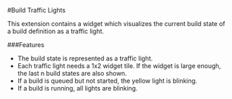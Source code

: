 #Build Traffic Lights

This extension contains a widget which visualizes the current build state of a build definition as a traffic light.

###Features

- The build state is represented as a traffic light.
- Each traffic light needs a 1x2 widget tile. If the widget is large enough, the last n build states are also shown.
- If a build is queued but not started, the yellow light is blinking.
- If a build is running, all lights are blinking. 